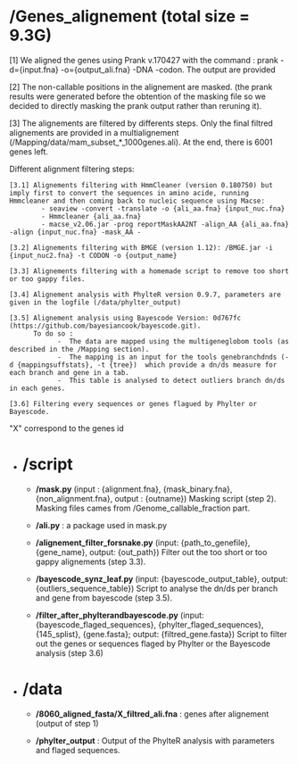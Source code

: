 # /Genes_alignement (total size = 9.3G)

[1] We aligned the genes using Prank v.170427 with the command : prank -d={input.fna} -o={output_ali.fna} -DNA -codon. The output are provided

[2] The non-callable positions in the alignement are masked. (the prank results were generated before the obtention of the masking file so we decided to directly masking the prank output rather than reruning it).

[3] The alignements are filtered by differents steps. Only the final filtred alignements are provided in a multialignement (/Mapping/data/mam_subset_*_1000genes.ali).
At the end, there is 6001 genes left.

Different alignment filtering steps:

   	[3.1] Alignements filtering with HmmCleaner (version 0.180750) but imply first to convert the sequences in amino acide, running Hmmcleaner and then coming back to nucleic sequence using Macse:
    		- seaview -convert -translate -o {ali_aa.fna} {input_nuc.fna}
        	- Hmmcleaner {ali_aa.fna}
        	- macse_v2.06.jar -prog reportMaskAA2NT -align_AA {ali_aa.fna} -align {input_nuc.fna} -mask_AA -
 
   	[3.2] Alignements filtering with BMGE (version 1.12): /BMGE.jar -i {input_nuc2.fna} -t CODON -o {output_name}

   	[3.3] Alignements filtering with a homemade script to remove too short or too gappy files.

   	[3.4] Alignement analysis with PhylteR version 0.9.7, parameters are given in the logfile (/data/phylter_output)

   	[3.5] Alignement analysis using Bayescode Version: 0d767fc (https://github.com/bayesiancook/bayescode.git).
 	      To do so :
                -  The data are mapped using the multigeneglobom tools (as described in the /Mapping section). 
                -  The mapping is an input for the tools genebranchdnds (-d {mappingsuffstats}, -t {tree})  which provide a dn/ds measure for each branch and gene in a tab.
                -  This table is analysed to detect outliers branch dn/ds in each genes.

   	[3.6] Filtering every sequences or genes flagued by Phylter or Bayescode.

"X" correspond to the genes id

- # **/script**

	- **/mask.py** (input : {alignment.fna}, {mask_binary.fna}, {non_alignment.fna}, output : {outname})
   	Masking script (step 2). Masking files cames from /Genome_callable_fraction part.

	- **/ali.py** : a package used in mask.py

	- **/alignement_filter_forsnake.py** (input: {path_to_genefile}, {gene_name}, output: {out_path})
   	Filter out the too short or too gappy alignements (step 3.3).

	- **/bayescode_synz_leaf.py** (input: {bayescode_output_table}, output: {outliers_sequence_table})
  	Script to analyse the dn/ds per branch and gene from bayescode (step 3.5). 

	- **/filter_after_phylterandbayescode.py** (input: {bayescode_flaged_sequences}, {phylter_flaged_sequences}, {145_splist}, {gene.fasta}; output: {filtred_gene.fasta})
  	Script to filter out the genes or sequences flaged by Phylter or the Bayescode analysis (step 3.6) 

- # **/data**

	- **/8060_aligned_fasta/X_filtred_ali.fna** : genes after alignement (output of step 1)

	- **/phylter_output** : Output of the PhylteR analysis with parameters and flaged sequences.
